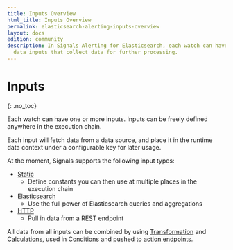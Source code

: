 ```yaml
---
title: Inputs Overview
html_title: Inputs Overview
permalink: elasticsearch-alerting-inputs-overview
layout: docs
edition: community
description: In Signals Alerting for Elasticsearch, each watch can have one or more
  data inputs that collect data for further processing.
---
```

<!--- Copyright 2022 floragunn GmbH -->

# Inputs
{: .no_toc}

Each watch can have one or more inputs. Inputs can be freely defined anywhere in the execution chain.

Each input will fetch data from a data source, and place it in the runtime data context under a configurable key for later usage.

At the moment, Signals supports the following input types:

* [Static](inputs_static.md)
  * Define constants you can then use at multiple places in the execution chain
* [Elasticsearch](inputs_elasticsearch.md)
  * Use the full power of Elasticsearch queries and aggregations
* [HTTP](inputs_http.md)
  * Pull in data from a REST endpoint

All data from all inputs can be combined by using [Transformation](transformations_transformations.md) and [Calculations](transformations_calculations.md), used in [Conditions](conditions.md) and pushed to [action endpoints](actions.md).
 
